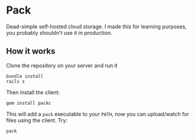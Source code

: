 Pack
====

Dead-simple self-hosted cloud storage. I made this for learning purposes, you probably shouldn't use it in production.

How it works
-----------

Clone the repository on your server and run it

```
bundle install
rails s
```

Then install the client:

```
gem install packc
```

This will add a `pack` executable to your `PATH`, now you can upload/watch for files using the client. Try:

```
pack
```

